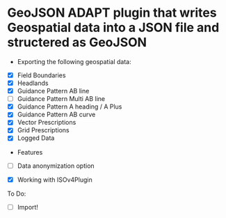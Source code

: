 # GeoJSON ADAPT plugin that writes Geospatial data into a JSON file and structered as GeoJSON

- Exporting the following geospatial data:
- [X] Field Boundaries
- [X] Headlands
- [X] Guidance Pattern AB line
- [ ] Guidance Pattern Multi AB line
- [X] Guidance Pattern A heading / A Plus
- [X] Guidance Pattern AB curve
- [X] Vector Prescriptions
- [X] Grid Prescriptions
- [X] Logged Data

- Features
- [ ] Data anonymization option
- [X] Working with ISOv4Plugin


To Do:

- [ ] Import!

  
